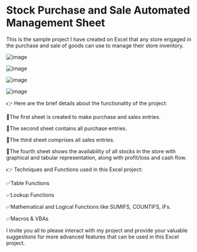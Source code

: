 # Stock Purchase and Sale Automated Management Sheet

This is the sample project I have created on Excel that any store engaged in the purchase and sale of goods can use to manage their store inventory. 

![image](https://github.com/Ankush-Verma-2807/Stock-Purchase-and-Sale-Excel-Automated-Sheet/assets/155877268/7126b00c-a482-4839-af08-f74a4ac8c362)

![image](https://github.com/Ankush-Verma-2807/Stock-Purchase-and-Sale-Excel-Automated-Sheet/assets/155877268/f9d8ec22-075a-413a-afca-965e7d7fe652)

![image](https://github.com/Ankush-Verma-2807/Stock-Purchase-and-Sale-Excel-Automated-Sheet/assets/155877268/4a95e81a-7293-4fbd-84e9-f678e710881e)

![image](https://github.com/Ankush-Verma-2807/Stock-Purchase-and-Sale-Excel-Automated-Sheet/assets/155877268/f9cd0fdb-4761-4e47-915f-8c3c2d335a2f)

👉 Here are the brief details about the functionality of the project:


📌The first sheet is created to make purchase and sales entries.

📌The second sheet contains all purchase entries.

📌The third sheet comprises all sales entries.

📌The fourth sheet shows the availability of all stocks in the store with graphical and tabular representation, along with profit/loss and cash flow.


👉 Techniques and Functions used in this Excel project:


✅Table Functions

✅Lookup Functions

✅Mathematical and Logical Functions like SUMIFS, COUNTIFS, IFs.

✅Macros & VBAs


I invite you all to please interact with my project and provide your valuable suggestions for more advanced features that can be used in this Excel project.

